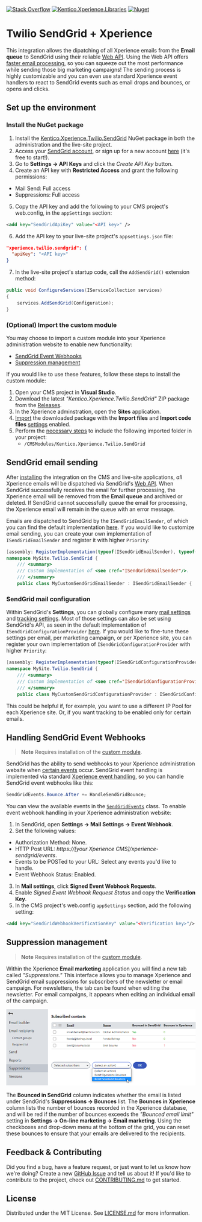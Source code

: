[![Stack Overflow][stackoverflow-shield]][stackoverflow-url]
[![Kentico.Xperience.Libraries][xperience-shield]][xperience-url]
[![Nuget](https://img.shields.io/nuget/v/Kentico.Xperience.Twilio.SendGrid)](https://www.nuget.org/packages/Kentico.Xperience.Twilio.SendGrid)

# Twilio SendGrid + Xperience 

This integration allows the dipatching of all Xperience emails from the __Email queue__ to SendGrid using their reliable [Web API](https://sendgrid.com/go/email-api-signup). Using the Web API offers [faster email processing](https://sendgrid.com/blog/web-api-or-smtp-relay-how-should-you-send-your-mail/), so you can squeeze out the most performance while sending those big marketing campaigns! The sending process is highly customizable and you can even use standard Xperience event handlers to react to SendGrid events such as email drops and bounces, or opens and clicks.

## Set up the environment

### Install the NuGet package

1. Install the [Kentico.Xperience.Twilio.SendGrid](https://www.nuget.org/packages/Kentico.Xperience.Twilio.SendGrid) NuGet package in both the administration and the live-site project.
2. Access your [SendGrid account](https://app.sendgrid.com/), or sign up for a new account [here](https://signup.sendgrid.com/) (it's free to start!).
3. Go to __Settings → API Keys__ and click the _Create API Key_ button.
4. Create an API key with __Restricted Access__ and grant the following permissions:
  - Mail Send: Full access
  - Suppressions: Full access
5. Copy the API key and add the following to your CMS project's web.config, in the `appSettings` section:
```xml
<add key="SendGridApiKey" value="<API key>" />
```
6. Add the API key to your live-site project's `appsettings.json` file:
```json
"xperience.twilio.sendgrid": {
  "apiKey": "<API key>"
}
```
7. In the live-site project's startup code, call the `AddSendGrid()` extension method:
```cs
public void ConfigureServices(IServiceCollection services)
{
    services.AddSendGrid(Configuration);
}
```

### (Optional) Import the custom module

You may choose to import a custom module into your Xperience administration website to enable new functionality:

- [SendGrid Event Webhooks](#handling-sendgrid-event-webhooks)
- [Suppression management](#suppression-management)

If you would like to use these features, follow these steps to install the custom module:

1. Open your CMS project in __Visual Studio__.
1. Download the latest _"Kentico.Xperience.Twilio.SendGrid"_ ZIP package from the [Releases](https://github.com/Kentico/xperience-twilio-sendgrid/releases/).
1. In the Xperience adminstration, open the __Sites__ application.
1. [Import](https://docs.xperience.io/deploying-websites/exporting-and-importing-sites/importing-a-site-or-objects) the downloaded package with the __Import files__ and __Import code files__ [settings](https://docs.xperience.io/deploying-websites/exporting-and-importing-sites/importing-a-site-or-objects#Importingasiteorobjects-Import-Objectselectionsettings) enabled.
1. Perform the [necessary steps](https://docs.xperience.io/deploying-websites/exporting-and-importing-sites/importing-a-site-or-objects#Importingasiteorobjects-Importingpackageswithfiles) to include the following imported folder in your project:
   - `/CMSModules/Kentico.Xperience.Twilio.SendGrid`

## SendGrid email sending

After [installing](#install-the-nuget-package) the integration on the CMS and live-site applications, _all_ Xperience emails will be dispatched via SendGrid's [Web API](https://sendgrid.com/go/email-api-signup). When SendGrid successfully receives the email for further processing, the Xperience email will be removed from the __Email queue__ and archived or deleted. If SendGrid cannot successfully queue the email for processing, the Xperience email will remain in the queue with an error message.

Emails are dispatched to SendGrid by the `ISendGridEmailSender`, of which you can find the default implementation [here](src/Services/Implementations/DefaultSendGridEmailSender.cs). If you would like to customize email sending, you can create your own implementation of `ISendGridEmailSender` and register it with higher `Priority`:

```cs
[assembly: RegisterImplementation(typeof(ISendGridEmailSender), typeof(MyCustomSendGridEmailSender), Lifestyle = Lifestyle.Singleton, Priority = RegistrationPriority.Default)]
namespace MySite.Twilio.SendGrid {
    /// <summary>
    /// Custom implementation of <see cref="ISendGridEmailSender"/>.
    /// </summary>
    public class MyCustomSendGridEmailSender : ISendGridEmailSender {
```

### SendGrid mail configuration

Within SendGrid's  __Settings__, you can globally configure many [mail settings](https://docs.sendgrid.com/ui/account-and-settings/mail) and [tracking settings](https://docs.sendgrid.com/ui/account-and-settings/tracking). Most of those settings can also be set using SendGrid's API, as seen in the default implementation of `ISendGridConfigurationProvider` [here](/src/Services/Implementations/DefaultSendGridConfigurationProvider.cs). If you would like to fine-tune these settings per email, per marketing campaign, or per Xperience site, you can register your own implementation of `ISendGridConfigurationProvider` with higher `Priority`:

```cs
[assembly: RegisterImplementation(typeof(ISendGridConfigurationProvider), typeof(MyCustomSendGridConfigurationProvider), Lifestyle = Lifestyle.Singleton, Priority = RegistrationPriority.Default)]
namespace MySite.Twilio.SendGrid {
    /// <summary>
    /// Custom implementation of <see cref="ISendGridConfigurationProvider"/>.
    /// </summary>
    public class MyCustomSendGridConfigurationProvider : ISendGridConfigurationProvider {
```

This could be helpful if, for example, you want to use a different IP Pool for each Xperience site. Or, if you want tracking to be enabled only for certain emails.

## Handling SendGrid Event Webhooks

> __Note__ Requires installation of the [custom module](#optional-import-the-custom-module).

SendGrid has the ability to send webhooks to your Xperience administration website when [certain events](https://docs.sendgrid.com/for-developers/tracking-events/event#delivery-events) occur. SendGrid event handling is implemented via standard [Xperience event handling](https://docs.xperience.io/custom-development/handling-global-events), so you can handle SendGrid event webhooks like this:

```cs
SendGridEvents.Bounce.After += HandleSendGridBounce;
```

You can view the available events in the [`SendGridEvents`](src/Events/SendGridEvents.cs) class. To enable event webhook handling in your Xperience administration website:

1. In SendGrid, open __Settings → Mail Settings → Event Webhook__.
2. Set the following values:
  - Authorization Method: None.
  - HTTP Post URL: _https://[your Xperience CMS]/xperience-sendgrid/events_.
  - Events to be POSTed to your URL: Select any events you'd like to handle.
  - Event Webhook Status: Enabled.
3. In __Mail settings__, click __Signed Event Webhook Requests__.
4. Enable _Signed Event Webhook Request Status_ and copy the __Verification Key__.
5. In the CMS project's web.config `appSettings` section, add the following setting:
```xml
<add key="SendGridWebhookVerificationKey" value="<Verification key>"/>
```

## Suppression management

> __Note__ Requires installation of the [custom module](#optional-import-the-custom-module).

Within the Xperience __Email marketing__ application you will find a new tab called _"Suppressions."_ This interface allows you to manage Xperience and SendGrid email suppressions for subscribers of the newsletter or email campaign. For newsletters, the tab can be found when editing the newsletter. For email campaigns, it appears when editing an individual email of the campaign.

![suppressions-img]

The __Bounced in SendGrid__ column indicates whether the email is listed under SendGrid's __Suppressions → Bounces__ list. The __Bounces in Xperience__ column lists the number of bounces recorded in the Xperience database, and will be red if the number of bounces exceeds the _"Bounced email limit"_ setting in __Settings → On-line marketing → Email marketing__. Using the checkboxes and drop-down menu at the bottom of the grid, you can reset these bounces to ensure that your emails are delivered to the recipients.

## Feedback & Contributing

Did you find a bug, have a feature request, or just want to let us know how we're doing? Create a new [GitHub Issue](https://github.com/Kentico/xperience-twilio-sendgrid/issues/new/choose) and tell us about it! If you'd like to contribute to the project, check out [CONTRIBUTING.md](/CONTRIBUTING.md) to get started.

## License

Distributed under the MIT License. See [LICENSE.md](LICENSE.md) for more information.

[stackoverflow-shield]: https://img.shields.io/badge/Stack%20Overflow-ASK%20NOW-FE7A16.svg?logo=stackoverflow&logoColor=white
[stackoverflow-url]: https://stackoverflow.com/tags/kentico
[xperience-shield]: https://img.shields.io/badge/Kentico.Xperience.Libraries-v13.0.0-orange
[xperience-url]: https://www.nuget.org/packages/Kentico.Xperience.Libraries
[suppressions-img]: /img/suppressions.png